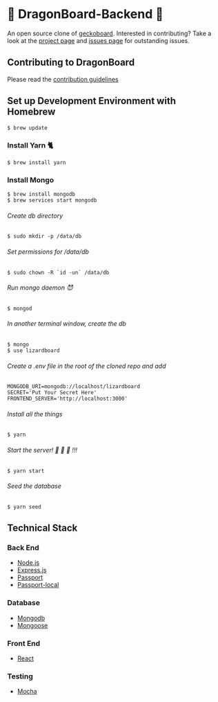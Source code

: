 # 🐉 DragonBoard-Backend 🐲

An open source clone of [geckoboard](https://www.geckoboard.com/). Interested in contributing? Take a look at the [project page](https://github.com/GuildCrafts/lizardboard/projects) and [issues page](https://github.com/GuildCrafts/lizardboard/issues) for outstanding issues.

## Contributing to DragonBoard

Please read the [contribution guidelines](https://github.com/GuildCrafts/lizardboard/blob/master/CONTRIBUTING.md)

## Set up Development Environment with Homebrew
```
$ brew update
```

### Install Yarn 🐈
```
$ brew install yarn
```
### Install Mongo
```
$ brew install mongodb
$ brew services start mongodb
```

###### Create db directory
```
$ sudo mkdir -p /data/db
```
###### Set permissions for /data/db
```
$ sudo chown -R `id -un` /data/db
```
###### Run mongo daemon 😈
```
$ mongod
```
###### In another terminal window, create the db
```
$ mongo
$ use lizardboard
```
###### Create a .env file in the root of the cloned repo and add
```
MONGODB_URI=mongodb://localhost/lizardboard
SECRET='Put Your Secret Here'
FRONTEND_SERVER='http://localhost:3000'
```
###### Install all the things
```
$ yarn
```
###### Start the server! 🎉 🎉 🎉 !!!
```
$ yarn start
```
###### Seed the database
```
$ yarn seed
```
## Technical Stack

### Back End
- [Node.js](https://nodejs.org/en/)
- [Express.js](http://expressjs.com/)
- [Passport](http://passportjs.org/docs)
- [Passport-local](https://www.npmjs.com/package/passport-local)

### Database
- [Mongodb](https://docs.mongodb.com/)
- [Mongoose](http://mongoosejs.com/docs/guide.html)

### Front End
- [React](https://facebook.github.io/react/)

### Testing
- [Mocha](https://mochajs.org/)
